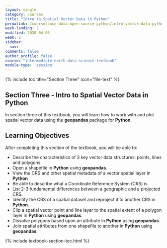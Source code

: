 ```yaml
---
layout: single
category: courses
title: "Intro to Spatial Vector Data in Python"
permalink: /courses/use-data-open-source-python/intro-vector-data-python/
week-landing: 2
modified: 2020-04-03
week: 2
sidebar:
  nav:
comments: false
author_profile: false
course: "intermediate-earth-data-science-textbook"
module-type: 'session'
---
```


{% include toc title="Section Three" icon="file-text" %}

<div class="notice--info" markdown="1">

## <i class="fa fa-ship" aria-hidden="true"></i> Section Three - Intro to Spatial Vector Data in Python

In section three of this textbook, you will learn how to work with and plot spatial vector data using the **geopandas** package for **Python**.


## <i class="fa fa-graduation-cap" aria-hidden="true"></i> Learning Objectives

After completing this section of the textbook, you will be able to:

* Describe the characteristics of 3 key vector data structures: points, lines and polygons.
* Open a shapefile in **Python** using **geopandas**.
* View the CRS and other spatial metadata of a vector spatial layer in **Python**
* Be able to describe what a Coordinate Reference System (CRS) is.
* List 2-3 fundamental differences between a geographic and a projected CRS.
* Identify the CRS of a spatial dataset and reproject it to another CRS in **Python**.
* Clip a spatial vector point and line layer to the spatial extent of a polygon layer in **Python** using **geopandas**.
* Dissolve polygons based upon an attribute in **Python** using **geopandas**.
* Join spatial attributes from one shapefile to another in **Python** using **geopandas**.

</div>


{% include textbook-section-toc.html %}
